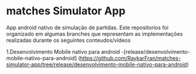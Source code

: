 # matches Simulator App
App android nativo de simulação de partidas. Este repositorios foi organizado em algumas branches que representam as implementações realizadas durante os seguintes conteudos/videos

1.Desenvolvimento Mobile nativo para android
-[release/desenvolvimento-mobile-nativo-para-android]
(https://github.com/RaykarFran/matches-simulator-app/tree/release/desenvolvimento-mobile-nativo-para-android)
